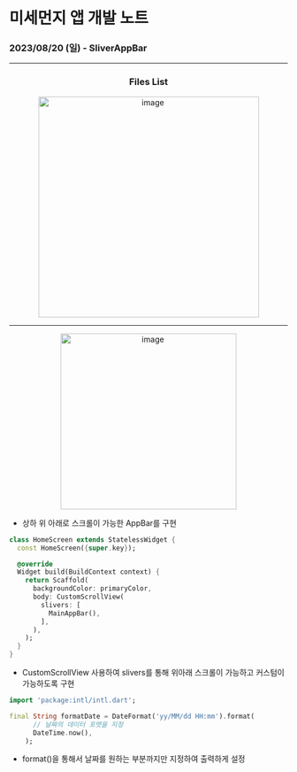 # 미세먼지 앱 개발 노트

### 2023/08/20 (일) - SliverAppBar

---

<center><h3>Files List</h3></center>

<p align="center"><img width="399" alt="image" src="https://github.com/baka9131/project-dusty-dust/assets/93738662/c2a81efc-d7ba-4d8a-890b-9259c2285d3b"></p>

---


<p align="center">
<img width="318" alt="image" src="https://github.com/baka9131/project-dusty-dust/assets/93738662/55ce0dd2-025a-4719-a78c-54e2470b5e15">
</p>

+ 상하 위 아래로 스크롤이 가능한 AppBar를 구현



```dart
class HomeScreen extends StatelessWidget {
  const HomeScreen({super.key});

  @override
  Widget build(BuildContext context) {
    return Scaffold(
      backgroundColor: primaryColor,
      body: CustomScrollView(
        slivers: [
          MainAppBar(),
        ],
      ),
    );
  }
}
```

* CustomScrollView 사용하여 slivers를 통해 위아래 스크롤이 가능하고 커스텀이 가능하도록 구현



```dart
import 'package:intl/intl.dart';

final String formatDate = DateFormat('yy/MM/dd HH:mm').format(
      // 날짜의 데이터 포맷을 지정
      DateTime.now(),
    );
```

+ format()을 통해서 날짜를 원하는 부분까지만 지정하여 출력하게 설정